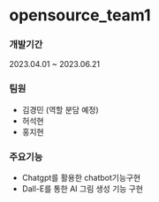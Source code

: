 # opensource_team1
### 개발기간
2023.04.01 ~ 2023.06.21

### 팀원
- 김경민 (역할 분담 예정)
- 허석현
- 홍지현

### 주요기능
- Chatgpt를 활용한 chatbot기능구현
- Dall-E를 통한 AI 그림 생성 기능 구현

